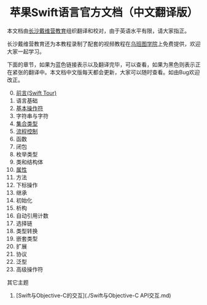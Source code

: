 # <center>苹果Swift语言官方文档（中文翻译版）</center>

本文档由[长沙戴维营教育](http://www.diveinedu.cn)组织翻译和校对，由于英语水平有限，请大家指正。

长沙戴维营教育还为本教程录制了配套的视频教程在[乌班图学院](http://www.ubuntucollege.cn)上免费提供，欢迎大家一起学习。

下面的章节，如果为蓝色链接表示以及翻译完毕，可以查看，如果为黑色则表示正在紧张的翻译中。本文档中文版每天都会更新，大家可以随时查看。如由Bug欢迎改正。

0. [前言(Swift Tour)](./Swift简明教程.md)
1. 语言基础
2. [基本操作符](./Swift编程教程-操作符.md)
3. 字符串与字符
4. [集合类型](./Swift编程教程-集合类型-数组.md)
5. [流程控制](./Swift编程教程-流程控制.md)
6. 函数
7. 闭包
8. 枚举类型
9. 类和结构体
10. [属性](./Swift编程教程-属性.md)
11. 方法
12. 下标操作
13. 继承
14. 初始化
15. 析构
16. 自动引用计数
17. 选择链
18. 类型转换
19. 嵌套类型
20. 扩展
21. 协议
22. 泛型
23. 高级操作符

其它主题
1. [Swift与Objective-C的交互](./Swift与Objective-C API交互.md)